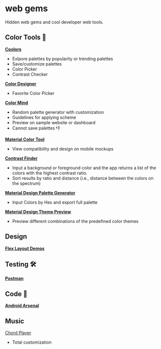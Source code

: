 # web gems

Hidden web gems and cool developer web tools.



## Color Tools 🎨

[**Coolors**](https://coolors.co/)  
- Exlpore palettes by popularity or trending palettes
- Save/customize palettes
- Color Picker
- Contrast Checker

[**Color Designer**](https://colordesigner.io/)  
- Favorite Color Picker

[**Color Mind**](http://colormind.io/)  
- Random palette generator with customization
- Guidelines for applying scheme
- Preview on sample website or dashboard
- Cannot save palettes 👎

[**Material Color Tool**](https://material.io/resources/color/#!/?view.left=0&view.right=0)  
- View compatibility and design on mobile mockups

[**Contrast Finder**](app.contrast-finder.org)
- Input a background or foreground color and the app returns a list of the colors with the highest contrast ratio.
- Sort results by ratio and distance (i.e., distance between the colors on the spectrum)

[**Material Design Palette Generator**](http://mcg.mbitson.com/)
- Input Colors by Hex and export full palette  

[**Material Design Theme Preview**](https://www.materialpalette.com/)
- Preview different combinations of the predefined color themes  


## Design 

[**Flex Layout Demos**](https://tburleson-layouts-demos.firebaseapp.com/#/docs)

## Testing 🛠️

[**Postman**](https://postman.co/home)

## Code 🎅

[**Android Arsenal**](https://android-arsenal.com/)


## Music

[Chord Player](https://www.onemotion.com/chord-player/)
- Total customization
